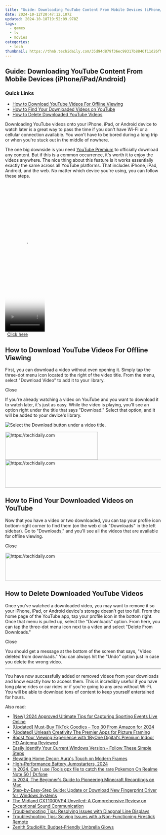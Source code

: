 ```yaml
---
title: "Guide: Downloading YouTube Content From Mobile Devices (iPhone/iPad/Android)"
date: 2024-10-12T20:47:12.107Z
updated: 2024-10-18T19:52:09.978Z
tags:
  - games
  - tv
  - movies
categories:
  - tech
thumbnail: https://thmb.techidaily.com/35d94d879f36ec99317b8846f11d26f9aaf2a40f83fc7f425abd54c5d13338ca.jpg
---
```


## Guide: Downloading YouTube Content From Mobile Devices (iPhone/iPad/Android)

### Quick Links

* [How to Download YouTube Videos For Offline Viewing](https://youtube-lab.techidaily.com/024-approved-exploring-8-truly-effective-video-marketing-strategies/)
* [How to Find Your Downloaded Videos on YouTube](https://android-pokemon-go.techidaily.com/4-solution-to-get-rid-of-pokemon-fail-to-detect-location-on-oppo-k11-5g-drfone-by-drfone-virtual-android/)
* [How to Delete Downloaded YouTube Videos](https://facebook-video-share.techidaily.com/updated-discovering-the-hidden-gems-in-asmr-creation-for-2024/)

 Downloading YouTube videos onto your iPhone, iPad, or Android device to watch later is a great way to pass the time if you don't have Wi-Fi or a cellular connection available. You won't have to be bored during a long trip or when you're stuck out in the middle of nowhere.

 The one big downside is you need [YouTube Premium](https://youtube-docs.techidaily.com/ed-precision-in-yt-imagery-mastering-size-and-ratio/) to officially download any content. But if this is a common occurrence, it's worth it to enjoy the videos anywhere. The nice thing about this feature is it works essentially exactly the same across all YouTube platforms. That includes iPhone, iPad, Android, and the web. No matter which device you're using, you can follow these steps.

<!-- affiliate ads begin -->
<span id="1975555">
					<video width="128" height="480" style="cursor:pointer"
           poster="//a.impactradius-go.com/display-clicktoplayimage/1975555.png"
           onclick="if(!this.playClicked){this.play();this.setAttribute('controls',true);this.playClicked=true;}">
	   <source src="//a.impactradius-go.com/display-ad/22993-1975555">
	   <img src="//a.impactradius-go.com/display-clicktoplayimage/1975555.png" style="border: none; height: 100%; width: 100%; object-fit: contain">
	</video>
	<div style="width:80px;text-align:center"><a href="javascript:window.open(decodeURIComponent('https%3A%2F%2Fhomestyler.sjv.io%2Fc%2F5597632%2F1975555%2F22993'), '_blank');void(0);">Click here</a></div>
</span>
<img height="0" width="0" src="https://imp.pxf.io/i/5597632/1975555/22993" style="position:absolute;visibility:hidden;" border="0" />
<!-- affiliate ads end -->

##  How to Download YouTube Videos For Offline Viewing

 First, you can download a video without even opening it. Simply tap the three-dot menu icon located to the right of the video title. From the menu, select "Download Video" to add it to your library.

Close 

 If you're already watching a video on YouTube and you want to download it to watch later, it's just as easy. While the video is playing, you'll see an option right under the title that says "Download." Select that option, and it will be added to your device's library.

![Select the Download button under a video title.](https://static1.howtogeekimages.com/wordpress/wp-content/uploads/2024/07/screenshot_20240710-101629.png) 

<!-- affiliate ads begin -->
<a href="https://aligracehair.sjv.io/c/5597632/2135355/19272" target="_top" id="2135355">
  <img src="//a.impactradius-go.com/display-ad/19272-2135355" border="0" alt="https://techidaily.com" width="300" height="90"/>
</a>
<img height="0" width="0" src="https://aligracehair.sjv.io/i/5597632/2135355/19272" style="position:absolute;visibility:hidden;" border="0" />
<!-- affiliate ads end -->

<!-- affiliate ads begin -->
<a href="https://aligracehair.sjv.io/c/5597632/1938682/19272" target="_top" id="1938682">
  <img src="//a.impactradius-go.com/display-ad/19272-1938682" border="0" alt="https://techidaily.com" width="728" height="90"/>
</a>
<img height="0" width="0" src="https://aligracehair.sjv.io/i/5597632/1938682/19272" style="position:absolute;visibility:hidden;" border="0" />
<!-- affiliate ads end -->

##  How to Find Your Downloaded Videos on YouTube

 Now that you have a video or two downloaded, you can tap your profile icon bottom-right corner to find them (on the web click "Downloads" in the left sidebar). Go to "Downloads," and you'll see all the videos that are available for offline viewing.

Close 

<!-- affiliate ads begin -->
<a href="https://wigfever.sjv.io/c/5597632/2014851/22899" target="_top" id="2014851">
  <img src="//a.impactradius-go.com/display-ad/22899-2014851" border="0" alt="https://techidaily.com" width="728" height="90"/>
</a>
<img height="0" width="0" src="https://wigfever.sjv.io/i/5597632/2014851/22899" style="position:absolute;visibility:hidden;" border="0" />
<!-- affiliate ads end -->

##  How to Delete Downloaded YouTube Videos

 Once you've watched a downloaded video, you may want to remove it so your iPhone, iPad, or Android device's storage doesn't get too full. From the home page of the YouTube app, tap your profile icon in the bottom right. Once that menu is pulled up, select the "Downloads" option. From here, you can tap the three-dot menu icon next to a video and select "Delete From Downloads."

Close 

 You should get a message at the bottom of the screen that says, "Video deleted from downloads." You can always hit the "Undo" option just in case you delete the wrong video.

---

 You have now successfully added or removed videos from your downloads and know exactly how to access them. This is incredibly useful if you have long plane rides or car rides or if you're going to any area without Wi-Fi. You will be able to download tons of content to keep yourself entertained for hours.

<ins class="adsbygoogle"
     style="display:block"
     data-ad-format="autorelaxed"
     data-ad-client="ca-pub-7571918770474297"
     data-ad-slot="1223367746"></ins>

<ins class="adsbygoogle"
     style="display:block"
     data-ad-client="ca-pub-7571918770474297"
     data-ad-slot="8358498916"
     data-ad-format="auto"
     data-full-width-responsive="true"></ins>

<span class="atpl-alsoreadstyle">Also read:</span>
<div><ul>
<li><a href="https://desktop-recording.techidaily.com/new-2024-approved-ultimate-tips-for-capturing-sporting-events-live-online/"><u>[New] 2024 Approved Ultimate Tips for Capturing Sporting Events Live Online</u></a></li>
<li><a href="https://tiktok-videos.techidaily.com/updated-must-buy-tiktok-goodies-top-30-from-amazon-for-2024/"><u>[Updated] Must-Buy TikTok Goodies – Top 30 From Amazon for 2024</u></a></li>
<li><a href="https://fox-direct.techidaily.com/updated-unleash-creativity-the-premier-apps-for-picture-framing/"><u>[Updated] Unleash Creativity The Premier Apps for Picture Framing</u></a></li>
<li><a href="https://buynow-marvelous.techidaily.com/boost-your-viewing-experience-with-1byone-digitals-premium-indoor-hd-antenna-reviewed/"><u>Boost Your Viewing Experience with 1ByOne Digital's Premium Indoor HD Antenna Reviewed</u></a></li>
<li><a href="https://tech-haven.techidaily.com/easily-identify-your-current-windows-version-follow-these-simple-steps/"><u>Easily Identify Your Current Windows Version - Follow These Simple Steps</u></a></li>
<li><a href="https://buynow-marvelous.techidaily.com/elevating-home-decor-auras-touch-on-modern-frames/"><u>Elevating Home Decor: Aura's Touch on Modern Frames</u></a></li>
<li><a href="https://buynow-marvelous.techidaily.com/high-performance-battery-jumpstarters-2024/"><u>High-Performance Battery Jumpstarters, 2024</u></a></li>
<li><a href="https://pokemon-go-android.techidaily.com/in-2024-can-i-use-itools-gpx-file-to-catch-the-rare-pokemon-on-realme-note-50-drfone-by-drfone-virtual-android/"><u>In 2024, Can I use iTools gpx file to catch the rare Pokemon On Realme Note 50 | Dr.fone</u></a></li>
<li><a href="https://screen-video-capture.techidaily.com/in-2024-the-beginners-guide-to-pioneering-minecraft-recordings-on-mac/"><u>In 2024, The Beginner's Guide to Pioneering Minecraft Recordings on Mac</u></a></li>
<li><a href="https://win-dash.techidaily.com/step-by-easy-step-guide-update-or-download-new-fingerprint-driver-for-windows-systems/"><u>Step-by-Easy-Step Guide: Update or Download New Fingerprint Driver for Windows Systems</u></a></li>
<li><a href="https://buynow-marvelous.techidaily.com/the-midland-gxt1000vp4-unveiled-a-comprehensive-review-on-exceptional-sound-communication/"><u>The Midland GXT1000VP4 Unveiled: A Comprehensive Review on Exceptional Sound Communication</u></a></li>
<li><a href="https://technical-tips.techidaily.com/troubleshooting-tips-resolving-issues-with-diagonal-line-displays/"><u>Troubleshooting Tips: Resolving Issues with Diagonal Line Displays</u></a></li>
<li><a href="https://techno-recovery.techidaily.com/troubleshooting-tips-solving-issues-with-a-non-functioning-firestick-remote/"><u>Troubleshooting Tips: Solving Issues with a Non-Functioning Firestick Remote</u></a></li>
<li><a href="https://buynow-marvelous.techidaily.com/zenith-studiokit-budget-friendly-umbrella-glows/"><u>Zenith StudioKit: Budget-Friendly Umbrella Glows</u></a></li>
</ul></div>

